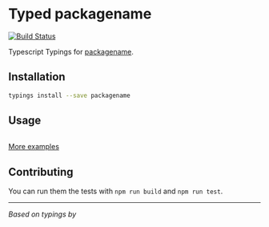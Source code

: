 # Typed packagename
[![Build Status](https://travis-ci.org/types/npm-packagename.svg?branch=master)](https://travis-ci.org/types/npm-packagename)

Typescript Typings for [packagename](https://www.npmjs.com/package/packagename).

## Installation
```sh
typings install --save packagename
```

## Usage

```ts

```

[More examples](./test)


## Contributing
You can run them the tests with `npm run build` and `npm run test`.

--------------------------------

_Based on typings by [](https://github.com/)_

